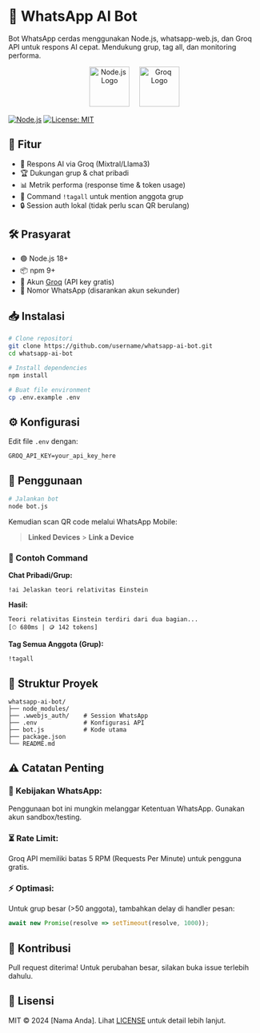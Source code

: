 # 🤖 WhatsApp AI Bot

Bot WhatsApp cerdas menggunakan Node.js, whatsapp-web.js, dan Groq API untuk respons AI cepat. Mendukung grup, tag all, dan monitoring performa.

<p align="center">
  <img src="https://upload.wikimedia.org/wikipedia/commons/d/d9/Node.js_logo.svg" alt="Node.js Logo" height="80">
  &nbsp;&nbsp;&nbsp;
  <img src="[https://pbs.twimg.com/profile_images/1748477143455619072/FMnO9-MX_400x400.jpg](https://www.ciscoinvestments.com/assets/logos/groq-logo.png)" alt="Groq Logo" height="80">
</p>

[![Node.js](https://img.shields.io/badge/Node.js-18%2B-green)](https://nodejs.org/)
[![License: MIT](https://img.shields.io/badge/License-MIT-blue.svg)](LICENSE)

## 🌟 Fitur
- 🤖 Respons AI via Groq (Mixtral/Llama3)
- 🏆 Dukungan grup & chat pribadi
- 📊 Metrik performa (response time & token usage)
- 👥 Command `!tagall` untuk mention anggota grup
- 🔒 Session auth lokal (tidak perlu scan QR berulang)

## 🛠️ Prasyarat
- 🟢 Node.js 18+
- 📦 npm 9+
- 🔑 Akun [Groq](https://console.groq.com) (API key gratis)
- 📱 Nomor WhatsApp (disarankan akun sekunder)

## 📥 Instalasi
```bash
# Clone repositori
git clone https://github.com/username/whatsapp-ai-bot.git
cd whatsapp-ai-bot

# Install dependencies
npm install

# Buat file environment
cp .env.example .env
```

## ⚙️ Konfigurasi
Edit file `.env` dengan:
```
GROQ_API_KEY=your_api_key_here
```

## 🚀 Penggunaan
```bash
# Jalankan bot
node bot.js
```
Kemudian scan QR code melalui WhatsApp Mobile:
> **Linked Devices** > **Link a Device**

### 📌 Contoh Command
**Chat Pribadi/Grup:**
```
!ai Jelaskan teori relativitas Einstein
```
**Hasil:**
```
Teori relativitas Einstein terdiri dari dua bagian...
[⏱ 680ms | 🪙 142 tokens]
```

**Tag Semua Anggota (Grup):**
```
!tagall
```

## 📁 Struktur Proyek
```
whatsapp-ai-bot/
├── node_modules/
├── .wwebjs_auth/    # Session WhatsApp
├── .env             # Konfigurasi API
├── bot.js           # Kode utama
├── package.json
└── README.md
```

## ⚠️ Catatan Penting
### 📜 Kebijakan WhatsApp:
Penggunaan bot ini mungkin melanggar Ketentuan WhatsApp. Gunakan akun sandbox/testing.

### ⏳ Rate Limit:
Groq API memiliki batas 5 RPM (Requests Per Minute) untuk pengguna gratis.

### ⚡ Optimasi:
Untuk grup besar (>50 anggota), tambahkan delay di handler pesan:
```javascript
await new Promise(resolve => setTimeout(resolve, 1000));
```

## 🤝 Kontribusi
Pull request diterima! Untuk perubahan besar, silakan buka issue terlebih dahulu.

## 📜 Lisensi
MIT © 2024 [Nama Anda]. Lihat [LICENSE](LICENSE) untuk detail lebih lanjut.
